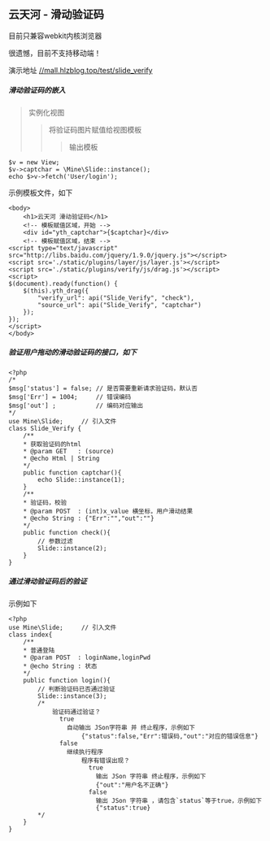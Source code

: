 ## 云天河 - 滑动验证码

目前只兼容webkit内核浏览器

很遗憾，目前不支持移动端！

演示地址 [//mall.hlzblog.top/test/slide_verify](//mall.hlzblog.top/test/slide_verify)




##### 滑动验证码的嵌入

> 实例化视图
>> 将验证码图片赋值给视图模板
>>>	输出模板

	$v = new View; 
	$v->captchar = \Mine\Slide::instance();
	echo $>v->fetch('User/login');

示例模板文件，如下

	<body>
	    <h1>云天河 滑动验证码</h1>
	    <!-- 模板赋值区域，开始 -->
	    <div id="yth_captchar">{$captchar}</div>
	    <!-- 模板赋值区域，结束 -->
	<script type="text/javascript" src="http://libs.baidu.com/jquery/1.9.0/jquery.js"></script>
	<script src='./static/plugins/layer/js/layer.js'></script>
	<script src='./static/plugins/verify/js/drag.js'></script>
	<script>
	$(document).ready(function() {
		$(this).yth_drag({
			"verify_url": api("Slide_Verify", "check"),
			"source_url": api("Slide_Verify", "captchar")
		});
	});
	</script>
	</body>



##### 验证用户拖动的滑动验证码的接口，如下

	<?php
	/*
	$msg['status'] = false; // 是否需要重新请求验证码，默认否
	$msg['Err'] = 1004;     // 错误编码
	$msg['out'] ;           // 编码对应输出
	*/
	use Mine\Slide; 	// 引入文件
	class Slide_Verify {
	    /**
	    * 获取验证码的html
	    * @param GET   : (source)
	    * @echo Html | String
	    */
	    public function captchar(){
	        echo Slide::instance(1);
	    }
	    /**
	    * 验证码，校验
	    * @param POST  : (int)x_value 横坐标，用户滑动结果
	    * @echo String : {"Err":"","out":""}
	    */
	    public function check(){
	        // 参数过滤
	        Slide::instance(2);
	    }
	}

##### 通过滑动验证码后的验证

示例如下

	<?php
	use Mine\Slide; 	// 引入文件
	class index{
		/**
		* 普通登陆
		* @param POST  : loginName,loginPwd 
		* @echo String : 状态
		*/
		public function login(){
			// 判断验证码已否通过验证
			Slide::instance(3); 
			/* 
				验证码通过验证？
				  true
					自动输出 JSon字符串 并 终止程序，示例如下
						{"status":false,"Err":错误码,"out":"对应的错误信息"}
				  false
				  	继续执行程序
						程序有错误出现？
						  true
						  	输出 JSon 字符串 终止程序，示例如下
						  	{"out":"用户名不正确"}
						  false
						  	输出 JSon 字符串 ，请包含`status`等于true，示例如下
						  	{"status":true}
			*/
		}
	}
